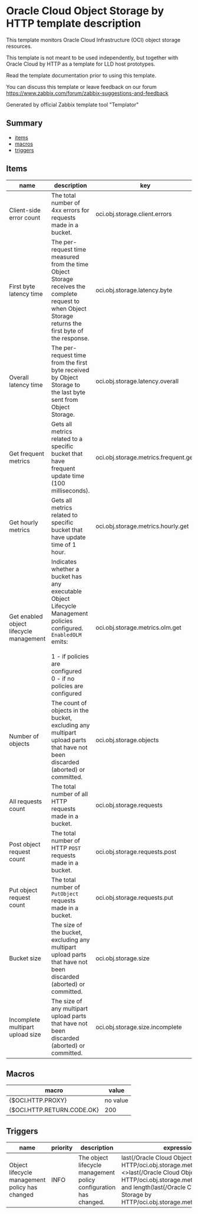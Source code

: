 # Oracle Cloud Object Storage by HTTP template description

This template monitors Oracle Cloud Infrastructure (OCI) object storage resources.

This template is not meant to be used independently, but together with Oracle Cloud by HTTP as a template for
LLD host prototypes.

Read the template documentation prior to using this template.

You can discuss this template or leave feedback on our forum https://www.zabbix.com/forum/zabbix-suggestions-and-feedback

Generated by official Zabbix template tool "Templator"

## Summary
* [items](#items)
* [macros](#macros)
* [triggers](#triggers)

<a name="items"></a>

## Items
| name | description | key | type | delay |
| ------------- |------------- |------------- |------------- |------------- |
| Client-side error count | The total number of 4xx errors for requests made in a bucket. | oci.obj.storage.client.errors | DEPENDENT | 0 |
| First byte latency time | The per-request time measured from the time Object Storage receives the complete request to when Object Storage returns the first byte of the response. | oci.obj.storage.latency.byte | DEPENDENT | 0 |
| Overall latency time | The per-request time from the first byte received by Object Storage to the last byte sent from Object Storage. | oci.obj.storage.latency.overall | DEPENDENT | 0 |
| Get frequent metrics | Gets all metrics related to a specific bucket that have frequent update time (100 milliseconds). | oci.obj.storage.metrics.frequent.get | SCRIPT | no delay |
| Get hourly metrics | Gets all metrics related to specific bucket that have update time of 1 hour. | oci.obj.storage.metrics.hourly.get | SCRIPT | 1h |
| Get enabled object lifecycle management | Indicates whether a bucket has any executable Object Lifecycle Management policies configured. `EnabledOLM` emits:<br><br>    1 - if policies are configured<br>    0 - if no policies are configured | oci.obj.storage.metrics.olm.get | SCRIPT | 3h |
| Number of objects | The count of objects in the bucket, excluding any multipart upload parts that have not been discarded (aborted) or committed. | oci.obj.storage.objects | DEPENDENT | 0 |
| All requests count | The total number of all HTTP requests made in a bucket. | oci.obj.storage.requests | DEPENDENT | 0 |
| Post object request count | The total number of HTTP `POST` requests made in a bucket. | oci.obj.storage.requests.post | DEPENDENT | 0 |
| Put object request count | The total number of `PutObject` requests made in a bucket. | oci.obj.storage.requests.put | DEPENDENT | 0 |
| Bucket size | The size of the bucket, excluding any multipart upload parts that have not been discarded (aborted) or committed. | oci.obj.storage.size | DEPENDENT | 0 |
| Incomplete multipart upload size | The size of any multipart upload parts that have not been discarded (aborted) or committed. | oci.obj.storage.size.incomplete | DEPENDENT | 0 |


<a name="macros"></a>

## Macros
| macro | value |
| ------------- |------------- |
| {$OCI.HTTP.PROXY} | no value |
| {$OCI.HTTP.RETURN.CODE.OK} | 200 |


<a name="triggers"></a>

## Triggers
| name | priority | description | expression | tags | url |
| ------------- |------------- |------------- |------------- |------------- |------------- |
| Object lifecycle management policy has changed | INFO | The object lifecycle management policy configuration has changed. | last(/Oracle Cloud Object Storage by HTTP/oci.obj.storage.metrics.olm.get,#1)<>last(/Oracle Cloud Object Storage by HTTP/oci.obj.storage.metrics.olm.get,#2) and length(last(/Oracle Cloud Object Storage by HTTP/oci.obj.storage.metrics.olm.get))>0 | [{"tag": "scope", "value": "notice"}] | no url |

